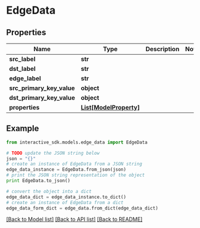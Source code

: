 # EdgeData


## Properties

Name | Type | Description | Notes
------------ | ------------- | ------------- | -------------
**src_label** | **str** |  | 
**dst_label** | **str** |  | 
**edge_label** | **str** |  | 
**src_primary_key_value** | **object** |  | 
**dst_primary_key_value** | **object** |  | 
**properties** | [**List[ModelProperty]**](ModelProperty.md) |  | 

## Example

```python
from interactive_sdk.models.edge_data import EdgeData

# TODO update the JSON string below
json = "{}"
# create an instance of EdgeData from a JSON string
edge_data_instance = EdgeData.from_json(json)
# print the JSON string representation of the object
print EdgeData.to_json()

# convert the object into a dict
edge_data_dict = edge_data_instance.to_dict()
# create an instance of EdgeData from a dict
edge_data_form_dict = edge_data.from_dict(edge_data_dict)
```
[[Back to Model list]](../README.md#documentation-for-models) [[Back to API list]](../README.md#documentation-for-api-endpoints) [[Back to README]](../README.md)


